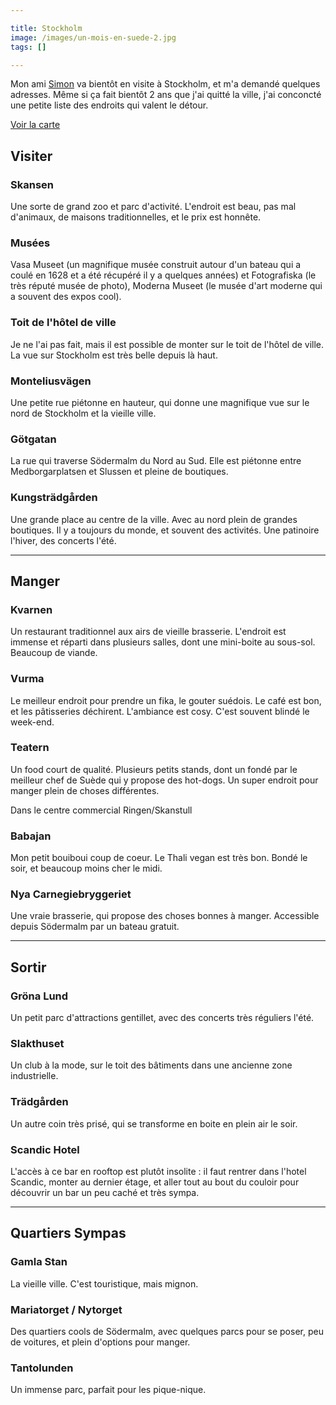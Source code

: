 ```yaml
---

title: Stockholm
image: /images/un-mois-en-suede-2.jpg
tags: []

---
```


Mon ami [Simon](http://simonhermine.fr) va bientôt en visite à Stockholm, et m'a demandé quelques adresses. Même si ça fait bientôt 2 ans que j'ai quitté la ville, j'ai conconcté une petite liste des endroits qui valent le détour.

[Voir la carte](https://drive.google.com/open?id=109QIcqKE074_CYKGtuE-Oqw_sWws-cgW&usp=sharing)

## Visiter

### Skansen

Une sorte de grand zoo et parc d'activité. L'endroit est beau, pas mal d'animaux, de maisons traditionnelles, et le prix est honnête.

### Musées

Vasa Museet (un magnifique musée construit autour d'un bateau qui a coulé en 1628 et a été récupéré il y a quelques années) et Fotografiska (le très réputé musée de photo), Moderna Museet (le musée d'art moderne qui a souvent des expos cool).

### Toit de l'hôtel de ville

Je ne l'ai pas fait, mais il est possible de monter sur le toit de l'hôtel de ville. La vue sur Stockholm est très belle depuis là haut.

### Monteliusvägen

Une petite rue piétonne en hauteur, qui donne une magnifique vue sur le nord de Stockholm et la vieille ville.

### Götgatan

La rue qui traverse Södermalm du Nord au Sud. Elle est piétonne entre Medborgarplatsen et Slussen et pleine de boutiques.

### Kungsträdgården

Une grande place au centre de la ville. Avec au nord plein de grandes boutiques. Il y a toujours du monde, et souvent des activités. Une patinoire l'hiver, des concerts l'été.

___

## Manger

### Kvarnen

Un restaurant traditionnel aux airs de vieille brasserie. L'endroit est immense et réparti dans plusieurs salles, dont une mini-boite au sous-sol. Beaucoup de viande.

### Vurma

Le meilleur endroit pour prendre un fika, le gouter suédois. Le café est bon, et les pâtisseries déchirent. L'ambiance est cosy. C'est souvent blindé le week-end.

### Teatern

Un food court de qualité. Plusieurs petits stands, dont un fondé par le meilleur chef de Suède qui y propose des hot-dogs. Un super endroit pour manger plein de choses différentes.

Dans le centre commercial Ringen/Skanstull

### Babajan

Mon petit bouiboui coup de coeur. Le Thali vegan est très bon. Bondé le soir, et beaucoup moins cher le midi.

### Nya Carnegiebryggeriet

Une vraie brasserie, qui propose des choses bonnes à manger. Accessible depuis Södermalm par un bateau gratuit.

___

## Sortir

### Gröna Lund

Un petit parc d'attractions gentillet, avec des concerts très réguliers l'été.

### Slakthuset

Un club à la mode, sur le toit des bâtiments dans une ancienne zone industrielle.

### Trädgården

Un autre coin très prisé, qui se transforme en boite en plein air le soir.

### Scandic Hotel

L'accès à ce bar en rooftop est plutôt insolite : il faut rentrer dans l'hotel Scandic, monter au dernier étage, et aller tout au bout du couloir pour découvrir un bar un peu caché et très sympa.

___

## Quartiers Sympas

### Gamla Stan

La vieille ville. C'est touristique, mais mignon.

### Mariatorget / Nytorget

Des quartiers cools de Södermalm, avec quelques parcs pour se poser, peu de voitures, et plein d'options pour manger.

### Tantolunden

Un immense parc, parfait pour les pique-nique.
